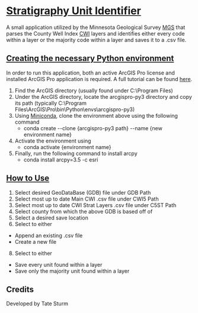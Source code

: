 # <ins>Stratigraphy Unit Identifier
A small application utilized by the Minnesota Geological Survey [MGS](https://cse.umn.edu/mgs) that parses the County Well Index [CWI](https://www.health.state.mn.us/communities/environment/water/mwi/index.html) layers and identifies either every
code within a layer or the majority code within a layer and saves it to a .csv file.

## <ins>Creating the necessary Python environment
In order to run this application, both an active ArcGIS Pro license and installed ArcGIS Pro application is required.  A full tutorial can be found [here](https://pro.arcgis.com/en/pro-app/latest/arcpy/get-started/installing-arcpy.htm).
1) Find the ArcGIS directory (usually found under C:\Program Files)
2) Under the ArcGIS directory, locate the arcgispro-py3 directory and copy its path (typically C:\Program Files\ArcGIS\Pro\bin\Python\envs\arcgispro-py3)
3) Using [Miniconda](https://www.anaconda.com/docs/getting-started/miniconda/main), clone the environment above using the following command
   - conda create --clone {arcgispro-py3 path}  --name {new environment name}
4) Activate the environment using
   - conda activate {environment name}
5) Finally, run the following command to install arcpy
   - conda install arcpy=3.5 -c esri

## <ins>How to Use
1) Select desired GeoDataBase (GDB) file under GDB Path
2) Select most up to date Main CWI .csv file under CWI5 Path
3) Select most up to date CWI Strat Layers .csv file under C5ST Path
4) Select county from which the above GDB is based off of
5) Select a desired save location
6) Select to either
- Append an existing .csv file
- Create a new file
8) Select to either
- Save every unit found within a layer
- Save only the majority unit found within a layer  

## Credits
Developed by Tate Sturm
